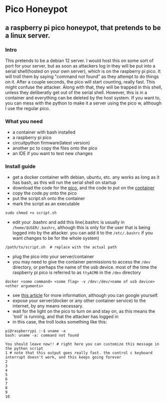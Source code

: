# Pico Honeypot
## a raspberry pi pico honeypot, that pretends to be a linux server.

### Intro
This pretends to be a debian 12 server. I would host this on some sort of port for your server, but as soon as attackers log in they will be put into a serial shell(hosted on your own server), which is on the raspberry pi pico. It will troll them by saying "command not found" as they attempt to do things on it. After a couple seconds, the pico will start counting, really fast. This might confuse the attacker. Along with that, they will be trapped in this shell, unless they deliberatly get out of the serial shell. However, this is in a container and everything can be deleted by the host system. If you want to, you can mess with the python to make it a server using the pico w, although I use the regular pico. 

### What you need
- a container with bash installed
- a raspberry pi pico
- circuitpython firmware(latest version)
- another pc to copy the files onto the pico
- an IDE if you want to test new changes

### Install guide
- get a docker container with debian, ubuntu, etc. any works as long as it has bash, as this will run the serial shell on startup
- download the code for the [pico](code.py), and the code to put on the [container](script.sh)
- copy the code.py onto the pico
- put the script.sh onto the container
- mark the script as an executable

```shell
sudo chmod +x script.sh
```

- edit your .bashrc and add this line(.bashrc is usually in `/home/$USER/.bashrc`, although this is only for the user that is being logged into by the attacker. you can add it to the `/etc/.bashrc` if you want changes to be for the whole system)

```shell
/path/to/script.sh  # replace with the actual path
```
- plug the pico into your server/container
- you may need to give the container permissions to access the `/dev` directory, or perhaps the name of the usb device. most of the time the raspberry pi pico is referred to as `ttyACM0` in the `/dev` directory

```shell
docker <some command> <some flag> -v /dev:/dev/<name of usb device> <other arguments>
```

- see [this article](https://www.losant.com/blog/how-to-access-serial-devices-in-docker) for more information, although you can google yourself.
- expose your server(docker or any other container service) to the internet, by any means necessary.
- wait for the light on the pico to turn on and stay on, as this means the 'troll' is running, and that the attacker has logged in
- in this case, the troll looks something like this:
```shell
pi@raspberrypi :-$ uname -a
bash: uname -a: command not found

You should leave now!! # right here you can customize this message in the python script
1 # note that this output goes really fast. the control c keyboard interrupt doesn't work, and this keeps going forever
2
3
4
5
6
7
8
9
10
```
